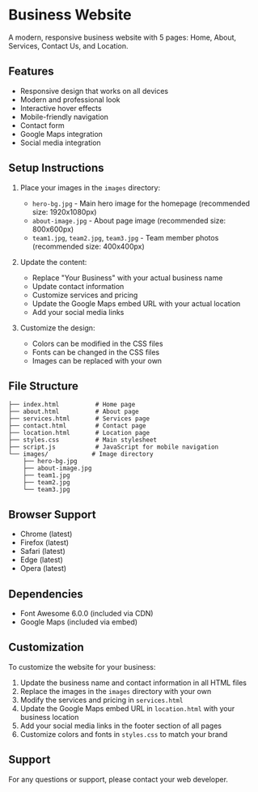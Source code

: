 # Business Website

A modern, responsive business website with 5 pages: Home, About, Services, Contact Us, and Location.

## Features

- Responsive design that works on all devices
- Modern and professional look
- Interactive hover effects
- Mobile-friendly navigation
- Contact form
- Google Maps integration
- Social media integration

## Setup Instructions

1. Place your images in the `images` directory:
   - `hero-bg.jpg` - Main hero image for the homepage (recommended size: 1920x1080px)
   - `about-image.jpg` - About page image (recommended size: 800x600px)
   - `team1.jpg`, `team2.jpg`, `team3.jpg` - Team member photos (recommended size: 400x400px)

2. Update the content:
   - Replace "Your Business" with your actual business name
   - Update contact information
   - Customize services and pricing
   - Update the Google Maps embed URL with your actual location
   - Add your social media links

3. Customize the design:
   - Colors can be modified in the CSS files
   - Fonts can be changed in the CSS files
   - Images can be replaced with your own

## File Structure

```
├── index.html          # Home page
├── about.html          # About page
├── services.html       # Services page
├── contact.html        # Contact page
├── location.html       # Location page
├── styles.css          # Main stylesheet
├── script.js           # JavaScript for mobile navigation
└── images/            # Image directory
    ├── hero-bg.jpg
    ├── about-image.jpg
    ├── team1.jpg
    ├── team2.jpg
    └── team3.jpg
```

## Browser Support

- Chrome (latest)
- Firefox (latest)
- Safari (latest)
- Edge (latest)
- Opera (latest)

## Dependencies

- Font Awesome 6.0.0 (included via CDN)
- Google Maps (included via embed)

## Customization

To customize the website for your business:

1. Update the business name and contact information in all HTML files
2. Replace the images in the `images` directory with your own
3. Modify the services and pricing in `services.html`
4. Update the Google Maps embed URL in `location.html` with your business location
5. Add your social media links in the footer section of all pages
6. Customize colors and fonts in `styles.css` to match your brand

## Support

For any questions or support, please contact your web developer. 
